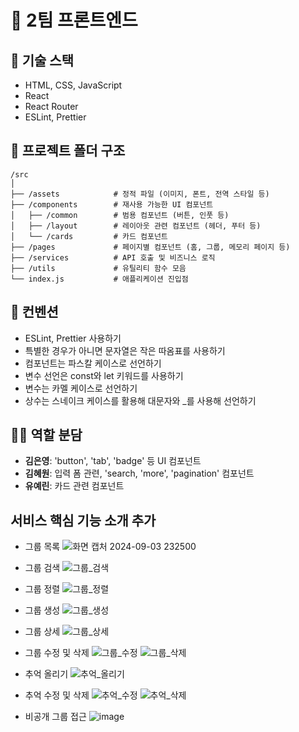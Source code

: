 # 🌼 2팀 프론트엔드
## 🚀 기술 스택
- HTML, CSS, JavaScript
- React
- React Router
- ESLint, Prettier
## 📁 프로젝트 폴더 구조
```
/src
│
├── /assets            # 정적 파일 (이미지, 폰트, 전역 스타일 등)
├── /components        # 재사용 가능한 UI 컴포넌트
│   ├── /common        # 범용 컴포넌트 (버튼, 인풋 등)
│   ├── /layout        # 레이아웃 관련 컴포넌트 (헤더, 푸터 등)
│   └── /cards         # 카드 컴포넌트
├── /pages             # 페이지별 컴포넌트 (홈, 그룹, 메모리 페이지 등)
├── /services          # API 호출 및 비즈니스 로직
├── /utils             # 유틸리티 함수 모음
└── index.js           # 애플리케이션 진입점
```
## 📏 컨벤션
- ESLint, Prettier 사용하기
- 특별한 경우가 아니면 문자열은 작은 따옴표를 사용하기
- 컴포넌트는 파스칼 케이스로 선언하기
- 변수 선언은 const와 let 키워드를 사용하기
- 변수는 카멜 케이스로 선언하기
- 상수는 스네이크 케이스를 활용해 대문자와 _를 사용해 선언하기
## 👩‍💻 역할 분담
- **김은영**: 'button', 'tab', 'badge' 등 UI 컴포넌트
- **김혜원**: 입력 폼 관련, 'search, 'more', 'pagination' 컴포넌트
- **유예린**: 카드 관련 컴포넌트

## 서비스 핵심 기능 소개 추가
- 그룹 목록
![화면 캡처 2024-09-03 232500](https://github.com/user-attachments/assets/0c81843b-3ed1-48e8-a589-2d90aada49b5)

- 그룹 검색
![그룹_검색](https://github.com/user-attachments/assets/c1d1f283-1227-4f0a-be61-2de98a55f9d4)

- 그룹 정렬
![그룹_정렬](https://github.com/user-attachments/assets/4d2e436d-087f-47d7-99b6-5450ada3472d)

- 그룹 생성
![그룹_생성](https://github.com/user-attachments/assets/9f0c9cb4-5f4a-4428-b4c9-b0410d3652c9)

- 그룹 상세
![그룹_상세](https://github.com/user-attachments/assets/9c3def34-c866-4d2e-af90-224fa8ffb1da)

- 그룹 수정 및 삭제
![그룹_수정](https://github.com/user-attachments/assets/3a74532d-d75a-4d00-93b2-f413966a0432)
![그룹_삭제](https://github.com/user-attachments/assets/077b5a5a-0d3a-497a-9695-dc7b8c78ce97)

- 추억 올리기
![추억_올리기](https://github.com/user-attachments/assets/df28b9a4-c243-4a35-b669-976e9a8d028a)

- 추억 수정 및 삭제
![추억_수정](https://github.com/user-attachments/assets/86b45159-ad09-4c41-93f6-529181e1405d)
![추억_삭제](https://github.com/user-attachments/assets/043f2bf8-7dc1-43ec-b5e6-0162971095e1)

- 비공개 그룹 접근
![image](https://github.com/user-attachments/assets/903eac9e-cab5-41ec-b995-932ae10967cc)
